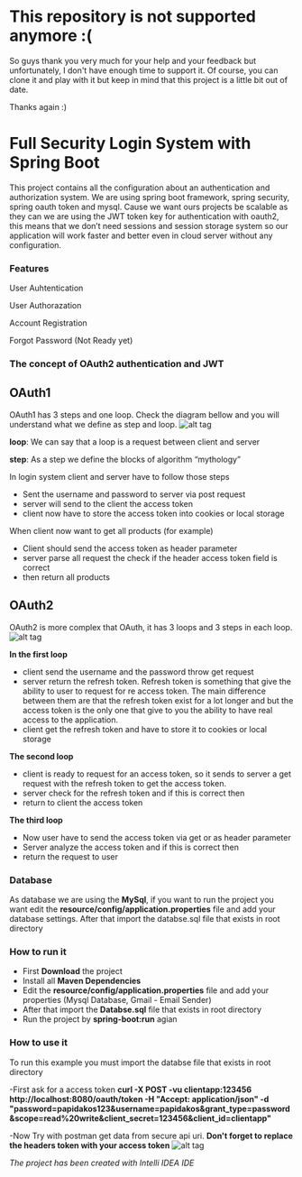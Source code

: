 # This repository is not supported anymore :(

So guys thank you very much for your help and your feedback but unfortunately, I don't have enough time to support it. Of course, you can clone it and play with it but keep in mind that this project is a little bit out of date. 

Thanks again :) 

# Full Security Login System with Spring Boot

This project contains all the configuration about an authentication and authorization system. 
We are using spring boot framework, spring security, spring oauth token and mysql. Cause we want ours projects be scalable as 
they can we are using the JWT token key for authentication with oauth2, this means that we don’t need sessions and  session 
storage system so our application will work faster and better even in cloud server without any configuration.

### Features
User Auhtentication

User Authorazation

Account Registration

Forgot Password (Not Ready yet)

### The concept of OAuth2 authentication and JWT
**OAuth1**
---
OAuth1 has 3 steps and one loop. Check the diagram bellow and you will understand what we define as step and loop.
![alt tag](http://s12.postimg.org/mnjxjivrx/Screen_Shot_2016_02_13_at_8_27_17_PM.png)

**loop**: We can say that a loop is a request between client and server

**step**: As a step we define the blocks of algorithm “mythology”

In login system client and server have to follow those steps

- Sent the username and password to server via post request
- server will send to the client the access token
- client now have to store the access token into cookies or local storage

When client now want to get all products (for example)

- Client should send the access token as header parameter
- server parse all request the check if the header access token field is correct
- then return all products

**OAuth2**
---
OAuth2  is more complex that OAuth, it has 3 loops and 3 steps in each loop.
![alt tag](http://s12.postimg.org/t7rb3lz6l/Screen_Shot_2016_02_13_at_8_05_56_PM.png)

**In the first loop**

- client send the username and the password throw get request
- server return the refresh token. Refresh token is something that give the ability to user to request for re access token. The main difference
between them are that the refresh token exist for a lot longer and but the access token is the only one that give to you the ability to have real
access to the application.
- client get the refresh token and have to store it to cookies or local storage

**The second loop**

- client is ready to request for an access token, so it sends to server a get request with the refresh token to get the access token.
- server check for the refresh token and if this is correct then
- return to client the access token

**The third loop**

- Now user have to send the access token via get or as header parameter
- Server analyze the access token and if this is correct then
- return the request to user

### Database
As database we are using the **MySql**, if you want to run the project you want edit the **resource/config/application.properties** file and add your database settings. After that import the databse.sql file that exists in root directory

### How to run it
- First **Download** the project
- Install all **Maven Dependencies**
- Edit the **resource/config/application.properties** file and add your properties (Mysql Database, Gmail - Email Sender)
- After that import the **Databse.sql** file that exists in root directory
- Run the project by **spring-boot:run** agian

### How to use it
To run this example you must import the databse file that exists in root directory

-First ask for a access token  **curl -X POST -vu clientapp:123456 http://localhost:8080/oauth/token -H "Accept: application/json" -d "password=papidakos123&username=papidakos&grant_type=password&scope=read%20write&client_secret=123456&client_id=clientapp"**

-Now Try with postman get data from secure api uri. **Don't forget to replace the headers token with your access token**
![alt tag](http://s23.postimg.org/xmuqxrzsb/Screen_Shot_2016_02_29_at_4_00_24_PM.png)




*The project has been created with Intelli IDEA IDE*
